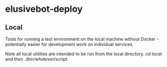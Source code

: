 # elusivebot-deploy

## Local

Tools for running a test environment on the local machine without
Docker - potentially easier for development work on individual
services.

Note all local utilities are intended to be run from the local
directory.  *cd local* and then *./bin/whatever/script*.
